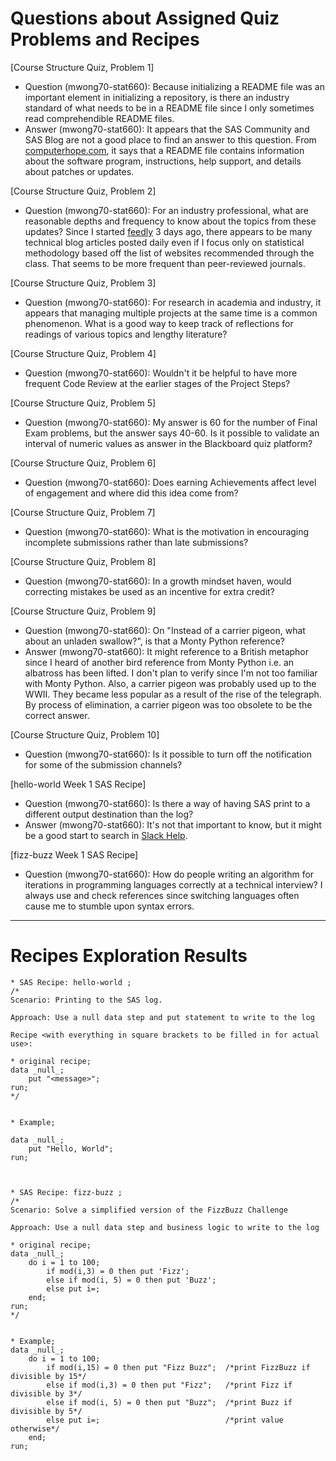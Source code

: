
# Questions about Assigned Quiz Problems and Recipes



[Course Structure Quiz, Problem 1]
* Question (mwong70-stat660): Because initializing a README file was an important element in initializing a repository, is there an industry standard of what needs to be in a README file since I only sometimes read comprehendible README files.
* Answer (mwong70-stat660): It appears that the SAS Community and SAS Blog are not a good place to find an answer to this question. From [computerhope.com](https://www.computerhope.com/jargon/r/readme.htm#:~:text=A%20README%20file%20is%20a,details%20about%20patches%20or%20updates), it says that a README file contains information about the software program, instructions, help support, and details about patches or updates. 



[Course Structure Quiz, Problem 2]
* Question (mwong70-stat660): For an industry professional, what are reasonable depths and frequency to know about the topics from these updates? Since I started [feedly](https://feedly.com/) 3 days ago, there appears to be many technical blog articles posted daily even if I focus only on statistical methodology based off the list of websites recommended through the class. That seems to be more frequent than peer-reviewed journals.



[Course Structure Quiz, Problem 3]
* Question (mwong70-stat660): For research in academia and industry, it appears that managing multiple projects at the same time is a common phenomenon. What is a good way to keep track of reflections for readings of various topics and lengthy literature?



[Course Structure Quiz, Problem 4]
* Question (mwong70-stat660): Wouldn't it be helpful to have more frequent Code Review at the earlier stages of the Project Steps?



[Course Structure Quiz, Problem 5]
* Question (mwong70-stat660): My answer is 60 for the number of Final Exam problems, but the answer says 40-60. Is it possible to validate an interval of numeric values as answer in the Blackboard quiz platform?



[Course Structure Quiz, Problem 6]
* Question (mwong70-stat660): Does earning Achievements affect level of engagement and where did this idea come from?



[Course Structure Quiz, Problem 7]
* Question (mwong70-stat660): What is the motivation in encouraging incomplete submissions rather than late submissions?



[Course Structure Quiz, Problem 8]
* Question (mwong70-stat660): In a growth mindset haven, would correcting mistakes be used as an incentive for extra credit?



[Course Structure Quiz, Problem 9]
* Question (mwong70-stat660): On "Instead of a carrier pigeon, what about an unladen swallow?", is that a Monty Python reference?
* Answer (mwong70-stat660): It might reference to a British metaphor since I heard of another bird reference from Monty Python i.e. an albatross has been lifted. I don't plan to verify since I'm not too familiar with Monty Python. Also, a carrier pigeon was probably used up to the WWII. They became less popular as a result of the rise of the telegraph. By process of elimination, a carrier pigeon was too obsolete to be the correct answer.



[Course Structure Quiz, Problem 10]
* Question (mwong70-stat660): Is it possible to turn off the notification for some of the submission channels? 



[hello-world Week 1 SAS Recipe]
* Question (mwong70-stat660): Is there a way of having SAS print to a different output destination than the log?
* Answer (mwong70-stat660): It's not that important to know, but it might be a good start to search in [Slack Help](https://slack.com/help).



[fizz-buzz Week 1 SAS Recipe]
* Question (mwong70-stat660): How do people writing an algorithm for iterations in programming languages correctly at a technical interview? I always use and check references since switching languages often cause me to stumble upon syntax errors.




***



# Recipes Exploration Results



```SAS
* SAS Recipe: hello-world ;
/*
Scenario: Printing to the SAS log.

Approach: Use a null data step and put statement to write to the log

Recipe <with everything in square brackets to be filled in for actual use>:

* original recipe;
data _null_;
    put "<message>";
run;
*/


* Example;

data _null_;
    put "Hello, World";
run;



* SAS Recipe: fizz-buzz ;
/*
Scenario: Solve a simplified version of the FizzBuzz Challenge

Approach: Use a null data step and business logic to write to the log

* original recipe;
data _null_;
    do i = 1 to 100;
        if mod(i,3) = 0 then put 'Fizz';
        else if mod(i, 5) = 0 then put 'Buzz';
        else put i=;
    end;
run;
*/


* Example;
data _null_;
    do i = 1 to 100;
        if mod(i,15) = 0 then put "Fizz Buzz";  /*print FizzBuzz if divisible by 15*/
        else if mod(i,3) = 0 then put "Fizz";   /*print Fizz if divisible by 3*/
        else if mod(i, 5) = 0 then put "Buzz";  /*print Buzz if divisible by 5*/
        else put i=;                            /*print value otherwise*/
    end;
run;


```
